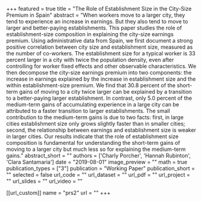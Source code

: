 
+++
featured = true
title = "The Role of Establishment Size in the City-Size Premium in Spain"
abstract = "When workers move to a larger city, they tend to experience an increase in earnings. But they also tend to move to larger and better-paying establishments. This paper studies the role of establishment-size composition in explaining the city-size earnings premium. Using administrative data from Spain, we first document a strong positive correlation between city size and establishment size, measured as the number of co-workers. The establishment size for a typical worker is 33 percent larger in a city with twice the population density, even after controlling for worker fixed effects and other observable characteristics. We then decompose the city-size earnings premium into two components: the increase in earnings explained by the increase in establishment size and the within establishment-size premium. We find that 30.8 percent of the short-term gains of moving to a city twice larger can be explained by a transition to a better-paying larger establishment. In contrast, only 5.0 percent of the medium-term gains of accumulating experience in a large city can be attributed to a faster transition to larger establishments. The small contribution to the medium-term gains is due to two facts: first, in large cities establishment size only grows slightly faster than in smaller cities; second, the relationship between earnings and establishment size is weaker in larger cities. Our results indicate that the role of establishment size composition is fundamental for understanding the short-term gains of moving to a larger city but much less so for explaining the medium-term gains."
abstract_short = ""
authors = ['Charly Porcher', 'Hannah Rubinton', 'Clara Santamaria']
date = "2019-08-01"
image_preview = ""
math = true
publication_types = ["3"]
publication = "Working Paper"
publication_short = ""
selected = false
url_code = ""
url_dataset = ""
url_pdf = ""
url_project = ""
url_slides = ""
url_video = ""

[[url_custom]]
name = "prs2"
url = ""
+++
